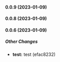 #### 0.0.9 (2023-01-09)

#### 0.0.8 (2023-01-09)

#### 0.0.6 (2023-01-09)

##### Other Changes

* **test:**  test (efac8232)

